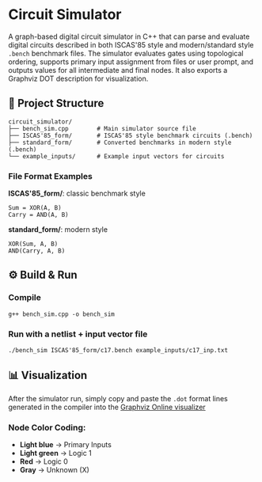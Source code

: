 # Circuit Simulator

A graph-based digital circuit simulator in C++ that can parse and evaluate digital circuits described in both ISCAS'85 style and modern/standard style `.bench` benchmark files. The simulator evaluates gates using topological ordering, supports primary input assignment from files or user prompt, and outputs values for all intermediate and final nodes. It also exports a Graphviz DOT description for visualization.

## 📂 Project Structure

```
circuit_simulator/
├── bench_sim.cpp        # Main simulator source file
├── ISCAS'85_form/       # ISCAS'85 style benchmark circuits (.bench)
├── standard_form/       # Converted benchmarks in modern style (.bench)
└── example_inputs/      # Example input vectors for circuits
```

### File Format Examples

**ISCAS'85_form/**: classic benchmark style
```
Sum = XOR(A, B)
Carry = AND(A, B)
```

**standard_form/**: modern style
```
XOR(Sum, A, B)
AND(Carry, A, B)
```

## ⚙️ Build & Run

### Compile
```
g++ bench_sim.cpp -o bench_sim
```

### Run with a netlist + input vector file
```
./bench_sim ISCAS'85_form/c17.bench example_inputs/c17_inp.txt
```

## 📊 Visualization

After the simulator run, simply copy and paste the `.dot` format lines generated in the compiler into the [Graphviz Online visualizer](https://dreampuf.github.io/GraphvizOnline/)

### Node Color Coding:
- **Light blue** → Primary Inputs
- **Light green** → Logic 1
- **Red** → Logic 0
- **Gray** → Unknown (X)
